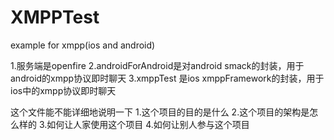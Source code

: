 ﻿# XMPPTest
example for xmpp(ios and android)

1.服务端是openfire
2.androidForAndroid是对android smack的封装，用于android的xmpp协议即时聊天
3.xmppTest 是ios xmppFramework的封装，用于ios中的xmpp协议即时聊天

这个文件能不能详细地说明一下
1.这个项目的目的是什么
2.这个项目的架构是怎么样的
3.如何让人家使用这个项目
4.如何让别人参与这个项目
